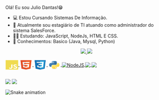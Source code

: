 Olá! Eu sou Julio Dantas!😁

- 💻 Estou Cursando Sistemas De Informação.
- 🏢 Atualmente sou estagiário de TI atuando como administrador do sistema SalesForce.
- 🧑‍💻  Estudando: JavaScript, NodeJs, HTML E CSS.
- 👾 Conhecimentos: Basico (Java, Mysql, Python)


<div align="center" display="block">
  <a href="https://github.com/juliodantas10">
  <img height="180em" src="https://github-readme-stats.vercel.app/api?username=juliodantas10&show_icons=true&theme=radical&include_all_commits=true&count_private=true"/>
  <img height="160em" src="https://github-readme-stats.vercel.app/api/top-langs/?username=juliodantas10&layout=compact&langs_count=7&theme=radical"/>  
</div>
  
<div style="display: inline_block"><br>
  <img align="center" alt="Js" height="30" width="40" src="https://raw.githubusercontent.com/devicons/devicon/master/icons/javascript/javascript-plain.svg">
  <img align="center" alt="HTML" height="30" width="40" src="https://raw.githubusercontent.com/devicons/devicon/master/icons/html5/html5-original.svg">
  <img align="center" alt="CSS" height="30" width="40" src="https://raw.githubusercontent.com/devicons/devicon/master/icons/css3/css3-original.svg">
  <img align="center" alt="Python" height="30" width="40" src="https://raw.githubusercontent.com/devicons/devicon/master/icons/python/python-original.svg">
  <img align="center" alt="NodeJS" height="30" width="40" src="https://cdn.jsdelivr.net/gh/devicons/devicon/icons/nodejs/nodejs-original.svg">
  <img align="center" alt"Mysql" height="30" widht="40" src="https://cdn.jsdelivr.net/gh/devicons/devicon/icons/mysql/mysql-original.svg">
  <img align="center" alt"Java" height="30" widht="40" src="https://cdn.jsdelivr.net/gh/devicons/devicon/icons/java/java-original.svg">
</div>
  
  ##
 
<div> 


 <a href = "mailto:Julio_dantas.10@gmail.com"><img src="https://img.shields.io/badge/Microsoft_Outlook-0078D4?style=for-the-badge&logo=microsoft-outlook&logoColor=white" target="_blank"></a>
  <a href="https://www.linkedin.com/in/julio-dantas-araujo-6424b6206" target="_blank"><img src="https://img.shields.io/badge/-LinkedIn-%230077B5?style=for-the-badge&logo=linkedin&logoColor=white" target="_blank"></a> 
 
 ![Snake animation](https://github.com/juliodantas10/juliodantas10/blob/output/github-contribution-grid-snake.svg)
 
</div>


